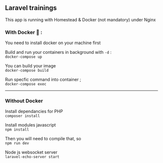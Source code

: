 ## Laravel trainings

This app is running with Homestead & Docker (not mandatory) under Nginx

### With Docker 🐳 :

You need to install docker on your machine first

Build and run your containers in background with `-d` :
<br>
`docker-compose up`

You can build your image
<br>
`docker-compose build`

Run specfic command into container ;
<br>
`docker-compose exec`

---

### Without Docker

Install dependancies for PHP
<br>
`composer install`

Install modules javascript
<br>
`npm install`

Then you will need to compile that, so
<br>
`npm run dev`

Node js websocket server
<br>
`laravel-echo-server start`
